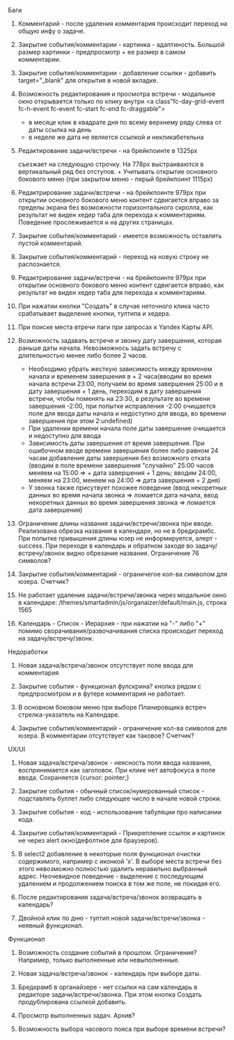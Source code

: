 Баги
1) Комментарий - после удаления комментария происходит переход на общую инфу о задаче.

2) Закрытие события/комментарии - картинка - адаптиность. Большой размер картинки - предпросмотр + ее размер в самом комментарии.

3) Закрытие события/комментарии - добавление ссылки - добавить target="_blank" для открытия в новой вкладке.

4) Возможность редактирования и просмотра встречи - модальное окно открывается только по клику <span class="fc-title ng-binding"> внутри <a class"fc-day-grid-event fc-h-event fc-event fc-start fc-end fc-draggable">
    + в месяце клик в квадрате дня по всему верхнему ряду слева от даты ссылка на день
    + в неделе же дата не является ссылкой и некликабетельна

5) Редактирование задачи/встречи - на брейкпоинте в 1325px <div class="text-right ng-scope"> съезжает на следующую строчку. На 778px выстраиваются в вертикальный ряд без отступов. + Учитывать открытие основного бокового меню (при закрытом меню - перый брейкпоинт 1115px)

6) Редактрирование задачи/встречи - на брейкпоинте 979px при открытии основного бокового меню контент сдвигается вправо за пределы экрана без возможности горизонтального скролла, как результат не виден хедер таба для перехода к комментариям. Поведение прослеживается и на других страницах.

7) Закрытие события/комментарий - имеется возможность оставлять пустой комментарий.

8) Закрытие события/комментарий - переход на новую строку не распознается.

9) Редактрирование задачи/встречи - на брейкпоинте 979px при открытии основного бокового меню контент сдвигается вправо, как результат не виден хедер таба для перехода к комментариям.

10) При нажатии кнопки "Создать" в случае неточного клика часто срабатывает выделение кнопки, тултипа и хедера.

11) При поиске места втречи лаги при запросах к Yandex Карты API.

12) Возможность задавать встрече и звонку дату завершения, которая раньше даты начала.
Невозможнось задать встречу с длительностью менее либо более 2 часов.
    + Необходимо убрать жесткую зависимость между временем начала и временем завершения в + 2 часа(вводим во время начала встречи 23:00, получаем во время завершения 25:00 и в дату завершения + 1 день, переходим в дату завершения встречи, чтобы поменять на 23:30, в результате во времени завершения -2:00, при попытке исправления -2:00 очищается поле для ввода даты начала и недоступно для ввода, во времени завершения при этом 2:undefined)
    + При удалении времени начала поле даты завершение очищается и недоступно для ввода
    + Зависимость даты завершения от время завершения. При ошибочном вводе времени завершения более либо равном 24 часам добавление даты завершения без возможного отката
    (вводим в поле времени завершения "случайно" 25:00 часов меняем на 15:00 => + дата завершения + 1 день;
    вводим 24:00, меняем на 23:00, меняем на 24:00 => дата завершения + 2 дня)
    + У звонка также присутвует похожее поведение
    (ввод некоретных данных во время начала звонка => ломается дата начала,
    ввод некоретных данных во время завершения звонка => ломается дата завершения)

13) Ограничение длины названия задачи/встречи/звонка при вводе. Реализована обрезка названия в календаре, но не в бредкрамбс. При попытке привышения длины юзер не информируется, алерт - success. При переходе в календарь и обратном заходе во задачу/встречу/звонок видно обрезание названия. Ограничение 76 символов?

14) Закрытие события/комментарий - ограничегое кол-ва символом для юзера.
Cчетчик?

15) Не работает удаление задачи/встречи/звонка через модальное окно в календаре:
    /themes/smartadmin/js/organaizer/default/main.js, строка 1565

16) Календарь - Список - Иерархия - при нажатии на "-" либо "+" помимо сворачивания/развочачивания списка происходит переход на задачу/встречу/звонк.

Недоработки
1) Новая задача/встреча/звонок отсутствует поле ввода для комментария

2) Закрытие события - функционал фулскрина? кнопка рядом с предпросмотром и в футере комментария не работает.

3) В основном боковом меню при выборе Планировщика встреч стрелка-указатель  на Календаре.

4) Закрытие события/комментарий - ограничение кол-ва символов для юзера.
В комментарии отсутствует как таковое?
Cчетчик?

UX/UI
1) Новая задача/встреча/звонок - неясность поля ввода названия, воспринимается как заголовок. При клике нет автофокуса в поле ввода. Сохраняется {cursor: pointer;}

2) Закрытие события - обычный список/нумерованный список - подставлять буллет либо следующее число в начале новой строки.

3) Закрытие события - код - использование табуляции про написании кода.

4) Закрытие события/комментарий - Прикрепление ссылок и картинок не через alert окно(дефолтное для браузеров).

5) В select2 добавление в некоторые поля  функционал очистки содержимого, например с иконкой 'x'.
В выборе места встречи без этого невозможно полностью удалить неравильно выбранный адрес. Неочевидное поведение - выделение с последующим удалением и продолжением поиска в том же поле, не покидая его.

6) После редактирования задача/встреча/звонок возвращать в календарь?

7) Двойной клик по дню - тултип новой задачи/встречи/звонка - неявный функционал.

Функционал
1) Возможность создание событий в прошлом. Ограничения? Например, только выполненные или невыполненные.

2) Новая задача/встреча/звонок - календарь при выборе даты.

3) Бредкрамб в органайзере - нет ссылки на сам календарь в редакторе задачи/встречи/звонка. При этом кнопка Создать продублирована ссылкой добавить.

4) Просмотр выполненных задач. Архив?

5) Возможность выбора часового пояса при выборе времени встречи?
